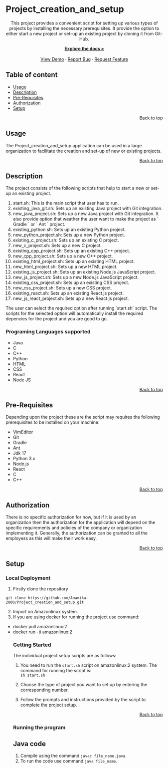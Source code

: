 # Project_creation_and_setup 

<p align="center">
This project provides a convenient script for setting up various types of projects by installing the necessary prerequisites. It provide the option to either start a new project or set-up an existing project by cloning it from  Git-Hub.

<p align="center">
    <a href="https://github.com/Anamika-2000/Project_creation_and_setup/blob/master/Readme.md"><strong>Explore the docs »</strong></a>
<br>
<br>
    <a href="https://github.com/Anamika-2000/Project_creation_and_setup">View Demo</a>
    ·
    <a href="https://github.com/Anamika-2000/Project_creation_and_setup/issues/new">Report Bug</a>
    ·
    <a href="https://github.com/Anamika-2000/Project_creation_and_setup/issues/new">Request Feature</a>

## Table of content
- [Usage](#usage)
- [Description ](#description)
- [Pre-Requisites](#pre-requisites)
- [Authorization](#authorization)
- [Setup](#setup)

<p align="right">
 <a href="#project_creation_and_setup ">Back to top</a>
</p>


## Usage

 The Project_creation_and_setup application can be used in a large organization to facilitate the creation and set-up of new or existing projects.
 
<p align="right">
<a href="#project_creation_and_setup ">Back to top</a>
</p>

## Description
The project consists of the following scripts that help to start a new or set-up an existing project.
<ol>
<li>start.sh: This is the main script that user has to run.
<li>existing_java_git.sh: Sets up an existing Java project with Git integration.
<li>new_java_project.sh: Sets up a new Java project with Git integration. It also provide option that weather the user want to make the project as ` Gradle ` or ` Ant ` project. 
<li>existing_python.sh: Sets up an existing Python project.
<li>new_python_project.sh: Sets up a new Python project.
<li>existing_c_project.sh: Sets up an existing C project.
<li>new_c_project.sh: Sets up a new C project.
<li>existing_cpp_project.sh: Sets up an existing C++ project.
<li>new_cpp_project.sh: Sets up a new C++ project.
<li>existing_html_project.sh: Sets up an existing HTML project.
<li>new_html_project.sh: Sets up a new HTML project.
<li>existing_js_project.sh: Sets up an existing Node.js JavaScript project.
<li>new_js_project.sh: Sets up a new Node.js JavaScript project.
<li>existing_css_project.sh: Sets up an existing CSS project.
<li>new_css_project.sh: Sets up a new CSS project.
<li>existing_react.sh: Sets up an existing React.js project.
<li>new_js_react_project.sh: Sets up a new React.js project.
</ol>
The user can select the required option after running `start.sh` script. The scripts for the selected option will automatically install the required depencies for the project and you are good to go.

### Programing Languages supported
* Java
* C
* C++
* Python
* HTML
* CSS
* React
* Node JS

<p align="right">
 <a href="#project_creation_and_setup ">Back to top</a>
</p>

## Pre-Requisites
Depending upon the project these are the script may requires the following prerequisites to be installed on your machine:

* VimEditor
* Git
* Gradle
* Ant
* Jdk 17
* Python 3.x
* Node.js
* React
* C
* C++

<p align="right">
 <a href="#project_creation_and_setup ">Back to top</a>
</p>

## Authorization

There is no specific authorization for now, but if it is used by an organization then the authorization for the  application will depend on the specific requirements and policies of the company or organization implementing it. Generally, the authorization can be granted to all the employess as this will make their work easy.

<p align="right">
 <a href="#project_creation_and_setup ">Back to top</a>
</p>

## Setup
   
### Local Deployment

1. Firstly clone the repository
```
git clone https://github.com/Anamika-2000/Project_creation_and_setup.git
```

2. Import on Amazonlinux system.
3. If you are using docker for running the project use command:
<ul><li>docker pull amazonlinux:2</li>
<li>docker run -ti amazonlinux:2</li>

### Getting Started
The individual project setup scripts are as follows:
1. You need to run the `start.sh` script on amazonlinux:2 system. The command for running the script is:  
`sh start.sh`   

2. Choose the type of project you want to set up by entering the corresponding number.

3. Follow the prompts and instructions provided by the script to complete the project setup.
<p align="right">
 <a href="#project_creation_and_setup ">Back to top</a>
</p>

### Running the program

## Java code
1. Compile using the command `javac file_name.java`.
2. To run the code use command `java file_name`.